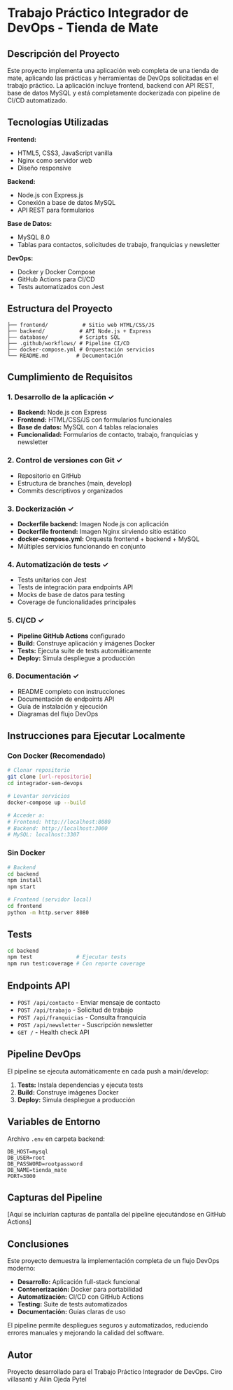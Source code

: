 # Trabajo Práctico Integrador de DevOps - Tienda de Mate

## Descripción del Proyecto

Este proyecto implementa una aplicación web completa de una tienda de mate, aplicando las prácticas y herramientas de DevOps solicitadas en el trabajo práctico. La aplicación incluye frontend, backend con API REST, base de datos MySQL y está completamente dockerizada con pipeline de CI/CD automatizado.

## Tecnologías Utilizadas

**Frontend:**
- HTML5, CSS3, JavaScript vanilla
- Nginx como servidor web
- Diseño responsive

**Backend:**
- Node.js con Express.js
- Conexión a base de datos MySQL
- API REST para formularios

**Base de Datos:**
- MySQL 8.0
- Tablas para contactos, solicitudes de trabajo, franquicias y newsletter

**DevOps:**
- Docker y Docker Compose
- GitHub Actions para CI/CD
- Tests automatizados con Jest

## Estructura del Proyecto

```
├── frontend/           # Sitio web HTML/CSS/JS
├── backend/           # API Node.js + Express
├── database/          # Scripts SQL
├── .github/workflows/ # Pipeline CI/CD
├── docker-compose.yml # Orquestación servicios
└── README.md         # Documentación
```

## Cumplimiento de Requisitos

### 1. Desarrollo de la aplicación ✓
- **Backend:** Node.js con Express
- **Frontend:** HTML/CSS/JS con formularios funcionales
- **Base de datos:** MySQL con 4 tablas relacionales
- **Funcionalidad:** Formularios de contacto, trabajo, franquicias y newsletter

### 2. Control de versiones con Git ✓
- Repositorio en GitHub
- Estructura de branches (main, develop)
- Commits descriptivos y organizados

### 3. Dockerización ✓
- **Dockerfile backend:** Imagen Node.js con aplicación
- **Dockerfile frontend:** Imagen Nginx sirviendo sitio estático
- **docker-compose.yml:** Orquesta frontend + backend + MySQL
- Múltiples servicios funcionando en conjunto

### 4. Automatización de tests ✓
- Tests unitarios con Jest
- Tests de integración para endpoints API
- Mocks de base de datos para testing
- Coverage de funcionalidades principales

### 5. CI/CD ✓
- **Pipeline GitHub Actions** configurado
- **Build:** Construye aplicación y imágenes Docker
- **Tests:** Ejecuta suite de tests automáticamente
- **Deploy:** Simula despliegue a producción

### 6. Documentación ✓
- README completo con instrucciones
- Documentación de endpoints API
- Guía de instalación y ejecución
- Diagramas del flujo DevOps

## Instrucciones para Ejecutar Localmente

### Con Docker (Recomendado)

```bash
# Clonar repositorio
git clone [url-repositorio]
cd integrador-sem-devops

# Levantar servicios
docker-compose up --build

# Acceder a:
# Frontend: http://localhost:8080
# Backend: http://localhost:3000
# MySQL: localhost:3307
```

### Sin Docker

```bash
# Backend
cd backend
npm install
npm start

# Frontend (servidor local)
cd frontend
python -m http.server 8080
```

## Tests

```bash
cd backend
npm test              # Ejecutar tests
npm run test:coverage # Con reporte coverage
```

## Endpoints API

- `POST /api/contacto` - Enviar mensaje de contacto
- `POST /api/trabajo` - Solicitud de trabajo
- `POST /api/franquicias` - Consulta franquicia
- `POST /api/newsletter` - Suscripción newsletter
- `GET /` - Health check API

## Pipeline DevOps

El pipeline se ejecuta automáticamente en cada push a main/develop:

1. **Tests:** Instala dependencias y ejecuta tests
2. **Build:** Construye imágenes Docker
3. **Deploy:** Simula despliegue a producción

## Variables de Entorno

Archivo `.env` en carpeta backend:
```
DB_HOST=mysql
DB_USER=root
DB_PASSWORD=rootpassword
DB_NAME=tienda_mate
PORT=3000
```

## Capturas del Pipeline

[Aquí se incluirían capturas de pantalla del pipeline ejecutándose en GitHub Actions]

## Conclusiones

Este proyecto demuestra la implementación completa de un flujo DevOps moderno:

- **Desarrollo:** Aplicación full-stack funcional
- **Contenerización:** Docker para portabilidad
- **Automatización:** CI/CD con GitHub Actions
- **Testing:** Suite de tests automatizados
- **Documentación:** Guías claras de uso

El pipeline permite despliegues seguros y automatizados, reduciendo errores manuales y mejorando la calidad del software.

## Autor

Proyecto desarrollado para el Trabajo Práctico Integrador de DevOps.
Ciro villasanti y Ailín Ojeda Pytel
